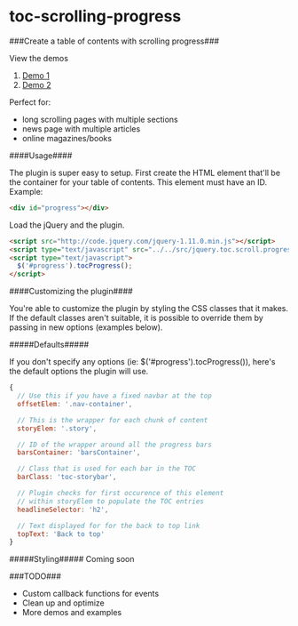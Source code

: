 # toc-scrolling-progress #

###Create a table of contents with scrolling progress###

View the demos
1. [Demo 1](http://jfitzsimmons2.github.io/toc-scrolling-progress/demos/alice/)
2. [Demo 2](http://jfitzsimmons2.github.io/toc-scrolling-progress/demos/garden/book.html)

Perfect for:
- long scrolling pages with multiple sections
- news page with multiple articles
- online magazines/books

####Usage####

The plugin is super easy to setup. First create the HTML element that'll be the container for your table of contents. This element must have an ID. Example:

````html
<div id="progress"></div>
````

Load the jQuery and the plugin.

````html
<script src="http://code.jquery.com/jquery-1.11.0.min.js"></script>
<script type="text/javascript" src="../../src/jquery.toc.scroll.progress.js"></script>
<script type="text/javascript">
  $('#progress').tocProgress();
</script>
````

####Customizing the plugin####

You're able to customize the plugin by styling the CSS classes that it makes. If the default classes aren't suitable, it is possible to override them by passing in new options (examples below).

#####Defaults#####

If you don't specify any options (ie: $('#progress').tocProgress()), here's the default options the plugin will use.

````js
{
  // Use this if you have a fixed navbar at the top
  offsetElem: '.nav-container',

  // This is the wrapper for each chunk of content
  storyElem: '.story',

  // ID of the wrapper around all the progress bars
  barsContainer: 'barsContainer',

  // Class that is used for each bar in the TOC
  barClass: 'toc-storybar',

  // Plugin checks for first occurence of this element 
  // within storyElem to populate the TOC entries
  headlineSelector: 'h2',

  // Text displayed for for the back to top link
  topText: 'Back to top'
}
````

#####Styling#####
Coming soon

###TODO###
- Custom callback functions for events
- Clean up and optimize
- More demos and examples



